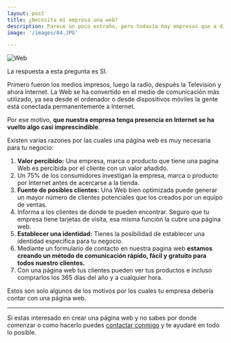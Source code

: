 ```yaml
---
layout: post
title: ¿Necesita mi empresa una web?
description: Parece un poco extraño, pero todavía hay empresas que a día de hoy nos hacen esta pregunta.
image: '/images/04.JPG'

---
```

![Web]({{site.baseurl}}/images/04.JPG)

La respuesta a esta pregunta es SI.

Primero fueron los medios impresos, luego la radio, después la Television y ahora Internet. La Web se ha convertido en el medio de comunicación más utilizado, ya sea desde el ordenador o desde dispositivos móviles la gente está conectada permanentemente a Internet.

Por ese motivo, **que nuestra empresa tenga presencia en Internet se ha vuelto algo casi imprescindible**.

Existen varias razones por las cuales una página web es muy necesaria para tu negocio:

1. **Valor percibido:** Una empresa, marca o producto que tiene una pagina Web es percibida por el cliente con un valor añadido.
2. Un 75% de los consumidores investigan la empresa, marca o producto por Internet antes de acercarse a la tienda.
3. **Fuente de posibles clientes:** Una Web bien optimizada puede generar un mayor número de clientes potenciales que los creados por un equipo de ventas.
4. Informa a los clientes de donde te pueden encontrar. Seguro que tu empresa tiene tarjetas de visita, esa misma función la cubre una página web.
5. **Establecer una identidad:** Tienes la posibilidad de establecer una identidad especifica para tu negocio.
6. Mediante un formulario de contacto en nuestra pagina web **estamos creando un método de comunicación rápido, fácil y gratuito para todos nuestro clientes.**
7. Con una página web tus clientes pueden ver tus productos e incluso comprarlos los 365 días del año y a cualquier hora.

Estos son solo algunos de los motivos por los cuales tu empresa debería contar con una página web.

---

Si estas interesado en crear una página web y no sabes por donde comenzar o como hacerlo puedes [contactar conmigo](https://ajra.es/contacto) y te ayudaré en todo lo posible.
